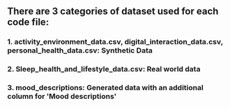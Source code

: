 ## There are 3 categories of dataset used for each code file:
### 1. activity_environment_data.csv, digital_interaction_data.csv, personal_health_data.csv:  Synthetic Data
### 2. Sleep_health_and_lifestyle_data.csv: Real world data
### 3. mood_descriptions: Generated data with an additional column for 'Mood descriptions'
